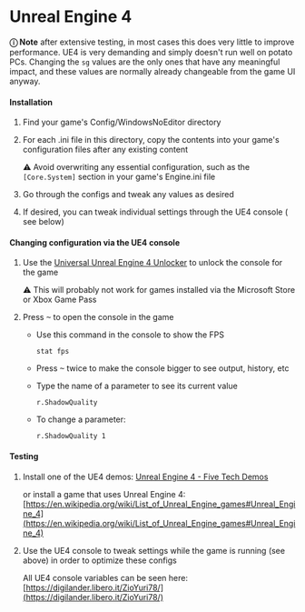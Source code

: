 # Unreal Engine 4

**ⓘ Note** after extensive testing, in most cases this does very little to improve performance. UE4 is very demanding and simply doesn't run well on potato PCs. Changing the `sg` values are the only ones that have any meaningful impact, and these values are normally already changeable from the game UI anyway.

#### Installation

1. Find your game's Config/WindowsNoEditor directory

1. For each .ini file in this directory, copy the contents into your game's configuration files after any existing content

   ⚠️ Avoid overwriting any essential configuration, such as the `[Core.System]` section in your game's Engine.ini file

1. Go through the configs and tweak any values as desired

1. If desired, you can tweak individual settings through the UE4 console ( see below)

#### Changing configuration via the UE4 console

1. Use the [Universal Unreal Engine 4 Unlocker](https://framedsc.github.io/GeneralGuides/universal_ue4_consoleunlocker.htm) to unlock the console for the game

   ⚠️ This will probably not work for games installed via the Microsoft Store or Xbox Game Pass

1. Press <kbd>~</kbd> to open the console in the game

   - Use this command in the console to show the FPS

     ```
     stat fps
     ```

   - Press <kbd>~</kbd> twice to make the console bigger to see output, history, etc

   - Type the name of a parameter to see its current value

     ```
     r.ShadowQuality
     ```

   - To change a parameter:

     ```
     r.ShadowQuality 1
     ```

#### Testing

1. Install one of the UE4 demos: [Unreal Engine 4 - Five Tech Demos](https://www.techpowerup.com/download/unreal-engine-4-five-tech-demos/)

   or install a game that uses Unreal Engine 4: [https://en.wikipedia.org/wiki/List_of_Unreal_Engine_games#Unreal_Engine_4](https://en.wikipedia.org/wiki/List_of_Unreal_Engine_games#Unreal_Engine_4)

1. Use the UE4 console to tweak settings while the game is running (see above) in order to optimize these configs

   All UE4 console variables can be seen here: [https://digilander.libero.it/ZioYuri78/](https://digilander.libero.it/ZioYuri78/)
